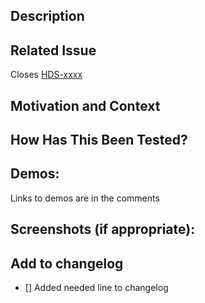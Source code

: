 ## Description

<!-- Describe your changes in detail -->
<!-- Add [Feature] or [BreakingChange] to the title -->

## Related Issue

<!-- If suggesting a new feature or change, please discuss it in an issue first -->
<!-- If fixing a bug, please link to the issue here: -->

Closes [HDS-xxxx](https://helsinkisolutionoffice.atlassian.net/browse/HDS-xxxx)

## Motivation and Context

<!-- Why is this change required? What problem does it solve? -->

## How Has This Been Tested?

## Demos:

Links to demos are in the comments

## Screenshots (if appropriate):

## Add to changelog

- [] Added needed line to changelog
<!-- Or comment here why it is not relevant in the change log -->
